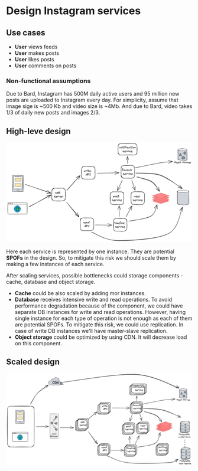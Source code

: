 # Design Instagram services


## Use cases

- **User** views feeds 
- **User** makes posts
- **User** likes posts
- **User** comments on posts


### Non-functional assumptions

Due to Bard, Instagram has 500M daily active users and 95 million new posts are uploaded to Instagram every day. For simplicity, assume that image sige is ~500 Kb and video size is ~4Mb. And due to Bard, video takes 1/3 of daily new posts and images 2/3.

## High-leve design
![simplified diagram](simplified_diagram.png)

Here each service is represented by one instance. They are potential **SPOFs** in the design. So, to mitigate this risk we should scale them by making a few instances of each service.

After scaling services, possible bottlenecks could storage components - cache, database and object storage.
- **Cache** could be also scaled by adding mor instances. 
- **Database** receives intensive write and read operations. To avoid performance degradation because of the component, we could have separate DB instances for write and read operations. However, having single instance for each type of operation is not enough as each of them are potential SPOFs. To mitigate this risk, we could use replication. In case of write DB instances we'll have master-slave replication.
- **Object storage** could be optimized by using CDN. It will decrease load on this component.

## Scaled design
![scaled diagram](scaled_diagram.png)
